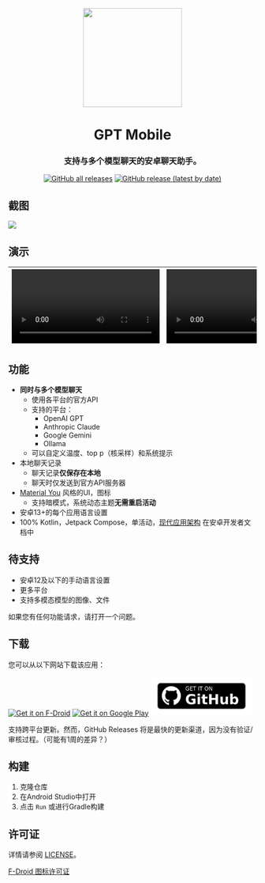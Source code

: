 <div align="center">

<img width="200" height="200" style="display: block;" src="./images/logo.png">

# GPT Mobile

### 支持与多个模型聊天的安卓聊天助手。

[![GitHub all releases](https://img.shields.io/github/downloads/Taewan-P/gpt_mobile/total?label=Downloads&logo=github)](https://github.com/Taewan-P/gpt_mobile/releases/)
[![GitHub release (latest by date)](https://img.shields.io/github/v/release/Taewan-P/gpt_mobile?color=black&label=Stable&logo=github)](https://github.com/Taewan-P/gpt_mobile/releases/latest/)

</div>


## 截图

<div align="center">

<img style="display: block;" src="./images/screenshots.png">

</div>

## 演示


| <video src="https://github.com/Taewan-P/gpt_mobile/assets/27392567/96229e6d-6795-48b4-a915-aca915bd2527"/> | <video src="https://github.com/Taewan-P/gpt_mobile/assets/27392567/1cc13413-7320-4f6f-ace9-de76de58adcc"/> | <video src="https://github.com/Taewan-P/gpt_mobile/assets/27392567/546e2694-953d-4d67-937f-a29fba81046f"/> |
|------------------------------------------------------------------------------------------------------------|------------------------------------------------------------------------------------------------------------|------------------------------------------------------------------------------------------------------------|


## 功能

- **同时与多个模型聊天**
  - 使用各平台的官方API
  - 支持的平台：
    - OpenAI GPT
    - Anthropic Claude
    - Google Gemini
    - Ollama
  - 可以自定义温度、top p（核采样）和系统提示
- 本地聊天记录
  - 聊天记录**仅保存在本地**
  - 聊天时仅发送到官方API服务器
- [Material You](https://m3.material.io/) 风格的UI，图标
  - 支持暗模式，系统动态主题**无需重启活动**
- 安卓13+的每个应用语言设置
- 100% Kotlin，Jetpack Compose，单活动，[现代应用架构](https://developer.android.com/topic/architecture#modern-app-architecture) 在安卓开发者文档中


## 待支持

- 安卓12及以下的手动语言设置
- 更多平台
- 支持多模态模型的图像、文件

如果您有任何功能请求，请打开一个问题。


## 下载

您可以从以下网站下载该应用：

[<img height="80" alt="Get it on F-Droid" src="https://fdroid.gitlab.io/artwork/badge/get-it-on.png"/>](https://f-droid.org/packages/dev.chungjungsoo.gptmobile)
[<img height="80" alt='Get it on Google Play' src='https://play.google.com/intl/en_us/badges/static/images/badges/en_badge_web_generic.png'/>](https://play.google.com/store/apps/details?id=dev.chungjungsoo.gptmobile&utm_source=github&utm_campaign=gh-readme)
[<img height="80" alt='Get it on GitHub' src='https://raw.githubusercontent.com/Kunzisoft/Github-badge/main/get-it-on-github.png'/>](https://github.com/Taewan-P/gpt_mobile/releases)

支持跨平台更新。然而，GitHub Releases 将是最快的更新渠道，因为没有验证/审核过程。（可能有1周的差异？）


## 构建

1. 克隆仓库
2. 在Android Studio中打开
3. 点击 `Run` 或进行Gradle构建


## 许可证

详情请参阅 [LICENSE](./LICENSE)。

[F-Droid 图标许可证](https://gitlab.com/fdroid/artwork/-/blob/master/fdroid-logo-2015/README.md)


